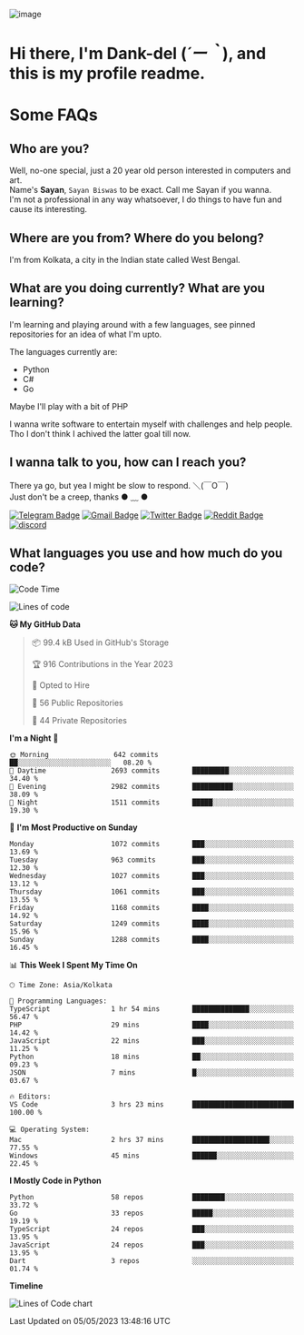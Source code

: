 ![image](https://user-images.githubusercontent.com/63096193/125182844-29f20800-e22f-11eb-8dc9-b0f2d29647bb.png)

# **Hi there, I'm Dank-del (*´ー｀*), and this is my profile readme.**
<!--  [![Profile views](https://gpvc.arturio.dev/dank-del)](https://github.com/dank-del) -->
# Some FAQs

## **Who are you?**

Well, no-one special, just a 20 year old person interested in computers and art. \
Name's **Sayan**, `Sayan Biswas` to be exact. Call me Sayan if you wanna. \
I'm not a professional in any way whatsoever, I do things to have fun and cause its interesting.

## **Where are you from? Where do you belong?**

I'm from Kolkata, a city in the Indian state called West Bengal.

## **What are you doing currently? What are you learning?**

I'm learning and playing around with a few languages, see pinned repositories for an idea of what I'm upto.

The languages currently are:

- Python
- C#
- Go

Maybe I'll play with a bit of PHP

I wanna write software to entertain myself with challenges and help people. \
Tho I don't think I achived the latter goal till now.

<!--## **Eww, I see a weeb profile.**

Can't help it, it's the best way to hide my face on this account
> Why do people hate weebs .-.

## **Cool, what more interests you?**

My interests are quite, weird. They're scattered all over the place. \
I've been fascinated by music and have studied it since the age of 6, I've performed on stage and on air but yeah now I've been away from that. I specialize in key instruments. \
Another thing that interests me is Media Production, aka, working with audio, video and broadcasting media.

> I just like art in general. also feeds the reason of me being obsessed with Japanese drawings (⋟ ﹏ ⋞)-->

## **I wanna talk to you, how can I reach you?**

There ya go, but yea I might be slow to respond. ＼(￣O￣) \
Just don't be a creep, thanks ● ﹏ ●

[![Telegram Badge](https://img.shields.io/badge/-dank_as_fuck-1ca0f1?style=flat-square&logo=telegram&logoColor=white&link=https://t.me/dank_as_fuck)](https://t.me/dank_as_fuck)
[![Gmail Badge](https://img.shields.io/badge/-sayan@asia.com-c14438?style=flat-square&logo=Gmail&logoColor=white&link=mailto:sayan@asia.com)](mailto:sayan@asia.com)
[![Twitter Badge](https://img.shields.io/twitter/follow/TheDankDel?style=social)](https://twitter.com/TheDankDel)
[![Reddit Badge](https://img.shields.io/reddit/user-karma/combined/dank_as_fuck_?style=social)](https://www.reddit.com/user/dank_as_fuck_/)
[![discord](https://discord-md-badge.vercel.app/api/shield/506536929152466945?style=social)](https://discordapp.com/users/506536929152466945)

## **What languages you use and how much do you code?**

<!--START_SECTION:waka-->
![Code Time](http://img.shields.io/badge/Code%20Time-1%2C142%20hrs%2033%20mins-blue)

![Lines of code](https://img.shields.io/badge/From%20Hello%20World%20I%27ve%20Written-4.4%20million%20lines%20of%20code-blue)

**🐱 My GitHub Data** 

> 📦 99.4 kB Used in GitHub's Storage 
 > 
> 🏆 916 Contributions in the Year 2023
 > 
> 💼 Opted to Hire
 > 
> 📜 56 Public Repositories 
 > 
> 🔑 44 Private Repositories 
 > 
**I'm a Night 🦉** 

```text
🌞 Morning                642 commits         ██░░░░░░░░░░░░░░░░░░░░░░░   08.20 % 
🌆 Daytime                2693 commits        █████████░░░░░░░░░░░░░░░░   34.40 % 
🌃 Evening                2982 commits        ██████████░░░░░░░░░░░░░░░   38.09 % 
🌙 Night                  1511 commits        █████░░░░░░░░░░░░░░░░░░░░   19.30 % 
```
📅 **I'm Most Productive on Sunday** 

```text
Monday                   1072 commits        ███░░░░░░░░░░░░░░░░░░░░░░   13.69 % 
Tuesday                  963 commits         ███░░░░░░░░░░░░░░░░░░░░░░   12.30 % 
Wednesday                1027 commits        ███░░░░░░░░░░░░░░░░░░░░░░   13.12 % 
Thursday                 1061 commits        ███░░░░░░░░░░░░░░░░░░░░░░   13.55 % 
Friday                   1168 commits        ████░░░░░░░░░░░░░░░░░░░░░   14.92 % 
Saturday                 1249 commits        ████░░░░░░░░░░░░░░░░░░░░░   15.96 % 
Sunday                   1288 commits        ████░░░░░░░░░░░░░░░░░░░░░   16.45 % 
```


📊 **This Week I Spent My Time On** 

```text
🕑︎ Time Zone: Asia/Kolkata

💬 Programming Languages: 
TypeScript               1 hr 54 mins        ██████████████░░░░░░░░░░░   56.47 % 
PHP                      29 mins             ████░░░░░░░░░░░░░░░░░░░░░   14.42 % 
JavaScript               22 mins             ███░░░░░░░░░░░░░░░░░░░░░░   11.25 % 
Python                   18 mins             ██░░░░░░░░░░░░░░░░░░░░░░░   09.23 % 
JSON                     7 mins              █░░░░░░░░░░░░░░░░░░░░░░░░   03.67 % 

🔥 Editors: 
VS Code                  3 hrs 23 mins       █████████████████████████   100.00 % 

💻 Operating System: 
Mac                      2 hrs 37 mins       ███████████████████░░░░░░   77.55 % 
Windows                  45 mins             ██████░░░░░░░░░░░░░░░░░░░   22.45 % 
```

**I Mostly Code in Python** 

```text
Python                   58 repos            ████████░░░░░░░░░░░░░░░░░   33.72 % 
Go                       33 repos            █████░░░░░░░░░░░░░░░░░░░░   19.19 % 
TypeScript               24 repos            ███░░░░░░░░░░░░░░░░░░░░░░   13.95 % 
JavaScript               24 repos            ███░░░░░░░░░░░░░░░░░░░░░░   13.95 % 
Dart                     3 repos             ░░░░░░░░░░░░░░░░░░░░░░░░░   01.74 % 
```



**Timeline**

![Lines of Code chart](https://raw.githubusercontent.com/Dank-del/Dank-del/main/assets/bar_graph.png)


 Last Updated on 05/05/2023 13:48:16 UTC
<!--END_SECTION:waka-->

<!--## **Can I stalk your spotify?**

Um sure.

![OwO Spotify](https://spotify-recently-played-readme.vercel.app/api?user=31fdrsslnr7nvq4ytqwtw7c4rxfm&count=5)-->
